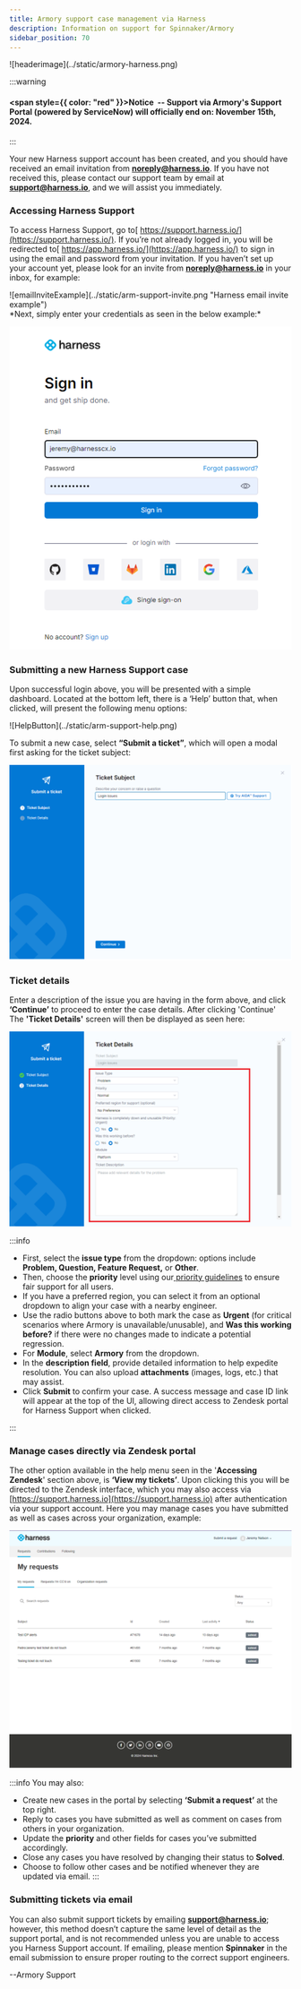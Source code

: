 ```yaml
---
title: Armory support case management via Harness
description: Information on support for Spinnaker/Armory
sidebar_position: 70
---
```

<div style={{textAlign: 'center'}}>
![headerimage](../static/armory-harness.png)
</div>


:::warning
#### <span style={{ color: "red" }}>**Notice**&nbsp;</span> -- Support via Armory's Support Portal (powered by ServiceNow) will officially end on: **November 15th, 2024**.  
:::

Your new Harness support account has been created, and you should have received an email invitation from **noreply@harness.io**. If you have not received this, please contact our support team by email at **support@harness.io**, and we will assist you immediately.


### Accessing Harness Support

To access Harness Support, go to[ https://support.harness.io/](https://support.harness.io/). If you’re not already logged in, you will be redirected to[ https://app.harness.io/](https://app.harness.io/) to sign in using the email and password from your invitation. If you haven’t set up your account yet, please look for an invite from **noreply@harness.io** in your inbox, for example:

<div style={{textAlign: 'center'}}>
![emailInviteExample](../static/arm-support-invite.png "Harness email invite example")
</div>


<div style={{textAlign: 'center'}}>
*Next, simply enter your credentials as seen in the below example:*


![HarnessLogin](../static/arm-support-login.png)
</div>

### Submitting a new Harness Support case


Upon successful login above, you will be presented with a simple dashboard.  Located at the bottom left, there is a ‘Help’ button that, when clicked, will present the following menu options:


<div style={{textAlign: 'center'}}>
![HelpButton](../static/arm-support-help.png)


To submit a new case, select **“Submit a ticket”**, which will open a modal first asking for the ticket subject:
</div>

![submission](../static/arm-support-submit.png)

### Ticket details

Enter a description of the issue you are having in the form above, and click **‘Continue’** to proceed to enter the case details.  After clicking 'Continue' The **'Ticket Details'** screen will then be displayed as seen here:



![Case_Details](../static/arm-support-details.png)

:::info

* First, select the **issue type** from the dropdown: options include **Problem, Question, Feature Request,** or **Other**.
* Then, choose the **priority** level using our[ priority guidelines](https://www.harness.io/support/tiers-and-definitions) to ensure fair support for all users.
* If you have a preferred region, you can select it from an optional dropdown to align your case with a nearby engineer.
* Use the radio buttons above to both mark the case as **Urgent** (for critical scenarios where Armory is unavailable/unusable), and **Was this working before?** if there were no changes made to indicate a potential regression.
* For **Module**, select **Armory** from the dropdown.
* In the **description field**, provide detailed information to help expedite resolution. You can also upload **attachments** (images, logs, etc.) that may assist.
* Click **Submit** to confirm your case. A success message and case ID link will appear at the top of the UI, allowing direct access to Zendesk portal for Harness Support when clicked.

:::

### Manage cases directly via Zendesk portal


The other option available in the help menu seen in the '**Accessing Zendesk**' section above, is **‘View my tickets’**. Upon clicking this you will be directed to the Zendesk interface, which you may also access via [https://support.harness.io](https://support.harness.io) after authentication via your support account.  Here you may manage cases you have submitted as well as cases across your organization, example:

 



![Org_Case_List](../static/arm-support-requests.png)

:::info
You may also:


* Create new cases in the portal by selecting **‘Submit a request’** at the top right.
* Reply to cases you have submitted as well as comment on cases from others in your organization.
* Update the **priority** and other fields for cases you’ve submitted accordingly.
* Close any cases you have resolved by changing their status to **Solved**.
* Choose to follow other cases and be notified whenever they are updated via email.
:::

### Submitting tickets via email


You can also submit support tickets by emailing **support@harness.io**; however, this method doesn’t capture the same level of detail as the support portal, and is not recommended unless you are unable to access you Harness Support account. If emailing, please mention **Spinnaker** in the email submission to ensure proper routing to the correct support engineers.

--Armory Support
